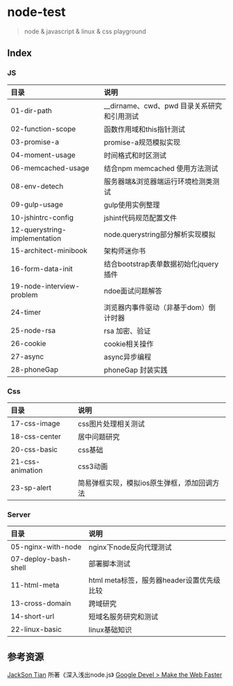 # node-test
>node & javascript & linux & css playground

## Index
### JS
| 目录 | 说明
|:---|:---
| 01-dir-path |  __dirname、cwd、pwd 目录关系研究和引用测试
| 02-function-scope | 函数作用域和this指针测试
| 03-promise-a  | promise-a规范模拟实现
| 04-moment-usage | 时间格式和时区测试
| 06-memcached-usage  |  结合npm memcached 使用方法测试
| 08-env-detech    |     服务器端&浏览器端运行环境检测类测试     
| 09-gulp-usage     |    gulp使用实例整理
| 10-jshintrc-config  |   jshint代码规范配置文件
| 12-querystring-implementation  |  node.querystring部分解析实现模拟
| 15-architect-minibook | 架构师迷你书
| 16-form-data-init   |  结合bootstrap表单数据初始化jquery插件
| 19-node-interview-problem  |  ndoe面试问题解答
| 24-timer           |   浏览器内事件驱动（非基于dom）倒计时器
| 25-node-rsa        |   rsa 加密、验证
| 26-cookie  | cookie相关操作
| 27-async | async异步编程
| 28-phoneGap | phoneGap 封装实践

### Css
| 目录 | 说明
|:---|:---
| 17-css-image       |   css图片处理相关测试
| 18-css-center      |   居中问题研究
| 20-css-basic       |   css基础
| 21-css-animation   |   css3动画
| 23-sp-alert        |   简易弹框实现，模拟ios原生弹框，添加回调方法


### Server
| 目录 | 说明
|:---|:---
| 05-nginx-with-node  |  nginx下node反向代理测试
| 07-deploy-bash-shell | 部署脚本测试
| 11-html-meta   |    html meta标签，服务器header设置优先级比较
| 13-cross-domain    |   跨域研究
| 14-short-url       |   短域名服务研究和测试   
| 22-linux-basic     |   linux基础知识

## 参考资源
[JackSon Tian](https://github.com/JacksonTian) 所著《深入浅出node.js》
[Google Devel > Make the Web Faster](https://developers.google.com/speed/)